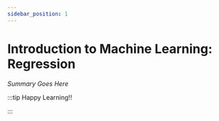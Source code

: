 ```yaml
---
sidebar_position: 1
---
```


# Introduction to Machine Learning: Regression

_Summary Goes Here_

:::tip Happy Learning!!

<QuestButton text="Go To Quest" />

:::


